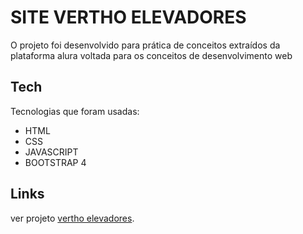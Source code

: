 <h1 class="code-line" data-line-start=0 data-line-end=1 >SITE VERTHO ELEVADORES</h1>
<p>O projeto foi desenvolvido para prática de conceitos extraídos da plataforma alura voltada para os conceitos de desenvolvimento web</p>
<h2 class="code-line" data-line-start=4 data-line-end=5 ><a id="Tech_4"></a>Tech</h2>
<p class="has-line-data" data-line-start="6" data-line-end="7">Tecnologias que foram usadas:</p>
<ul>
<li class="has-line-data" data-line-start="8" data-line-end="9">HTML</li>
<li class="has-line-data" data-line-start="9" data-line-end="10">CSS</li>
<li class="has-line-data" data-line-start="10" data-line-end="12">JAVASCRIPT</li>
<li class="has-line-data" data-line-start="10" data-line-end="12">BOOTSTRAP 4</li>

</ul>
<p class="has-line-data" data-line-start="14" data-line-end="15">
<h2 class="code-line" data-line-start=16 data-line-end=17 ><a id="Links_16"></a>Links</h2>
<p class="has-line-data" data-line-start="18" data-line-end="19">ver projeto <a href="https://hunterland.github.io/vertho/">vertho elevadores</a>.

